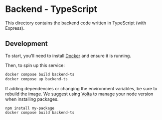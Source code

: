# Backend - TypeScript

This directory contains the backend code written in TypeScript (with Express).

## Development

To start, you'll need to install [Docker](https://docs.docker.com/engine/install/) and ensure it is running.

Then, to spin up this service:

```bash
docker compose build backend-ts
docker compose up backend-ts
```

If adding dependencies or changing the environment variables, be sure to rebuild the image. We suggest using [Volta](https://volta.sh/) to manage your node version when installing packages.

```bash
npm install my-package
docker compose build backend-ts
```
